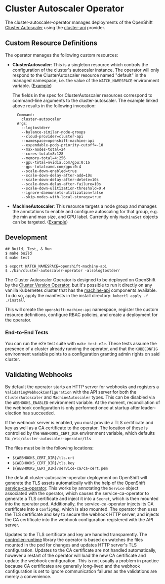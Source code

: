 # Cluster Autoscaler Operator

The cluster-autoscaler-operator manages deployments of the OpenShift
[Cluster Autoscaler][1] using the [cluster-api][2] provider.

[1]: https://github.com/openshift/kubernetes-autoscaler/tree/master/cluster-autoscaler
[2]: https://github.com/kubernetes-sigs/cluster-api


## Custom Resource Definitions

The operator manages the following custom resources:

- __ClusterAutoscaler__: This is a singleton resource which controls the
  configuration of the cluster's autoscaler instance.  The operator will
  only respond to the ClusterAutoscaler resource named "default" in the
  managed namespace, i.e. the value of the `WATCH_NAMESPACE` environment
  variable.  ([Example][ClusterAutoscaler])

  The fields in the spec for ClusterAutoscaler resources correspond to
  command-line arguments to the cluster-autoscaler.  The example
  linked above results in the following invocation:

  ```
    Command:
      cluster-autoscaler
    Args:
      --logtostderr
      --balance-similar-node-groups
      --cloud-provider=cluster-api
      --namespace=openshift-machine-api
      --expendable-pods-priority-cutoff=-10
      --max-nodes-total=24
      --cores-total=8:128
      --memory-total=4:256
      --gpu-total=nvidia.com/gpu:0:16
      --gpu-total=amd.com/gpu:0:4
      --scale-down-enabled=true
      --scale-down-delay-after-add=10s
      --scale-down-delay-after-delete=10s
      --scale-down-delay-after-failure=10s
      --scale-down-ulitization-threshold=0.4
      --ignore-daemonsets-utilization=false
      --skip-nodes-with-local-storage=true
  ```

- __MachineAutoscaler__: This resource targets a node group and manages
  the annotations to enable and configure autoscaling for that group,
  e.g. the min and max size, and GPU label.  Currently only `MachineSet` objects can be
  targeted.  ([Example][MachineAutoscaler])

[ClusterAutoscaler]: https://github.com/openshift/cluster-autoscaler-operator/blob/master/examples/clusterautoscaler.yaml
[MachineAutoscaler]: https://github.com/openshift/cluster-autoscaler-operator/blob/master/examples/machineautoscaler.yaml


## Development

```sh-session
## Build, Test, & Run
$ make build
$ make test

$ export WATCH_NAMESPACE=openshift-machine-api
$ ./bin/cluster-autoscaler-operator -alsologtostderr
```

The Cluster Autoscaler Operator is designed to be deployed on
OpenShift by the [Cluster Version Operator][CVO], but it's possible to
run it directly on any vanilla Kubernetes cluster that has the
[machine-api][machine-api] components available.  To do so, apply the
manifests in the install directory: `kubectl apply -f ./install`

This will create the `openshift-machine-api` namespace, register the
custom resource definitions, configure RBAC policies, and create a
deployment for the operator.

[CVO]: https://github.com/openshift/cluster-version-operator
[machine-api]: https://github.com/openshift/cluster-api
[cluster-api]: https://github.com/kubernetes-sigs/cluster-api


### End-to-End Tests

You can run the e2e test suite with `make test-e2e`.  These tests
assume the presence of a cluster already running the operator, and
that the `KUBECONFIG` environment variable points to a configuration
granting admin rights on said cluster.


## Validating Webhooks

By default the operator starts an HTTP server for webhooks and
registers a `ValidatingWebhookConfiguration` with the API server for
both the `ClusterAutoscaler` and `MachineAutoscaler` types.  This can
be disabled via the `WEBHOOKS_ENABLED` environment variable.  At the
moment, reconciliation of the webhook configuration is only performed
once at startup after leader-election has succeeded.

If the webhook server is enabled, you must provide a TLS certificate
and key as well as a CA certificate to the operator.  The location of
these is controlled by the `WEBHOOKS_CERT_DIR` environment variable,
which defaults to: `/etc/cluster-autoscaler-operator/tls`

The files must be in the following locations:

  - `${WEBHOOKS_CERT_DIR}/tls.crt`
  - `${WEBHOOKS_CERT_DIR}/tls.key`
  - `${WEBHOOKS_CERT_DIR}/service-ca/ca-cert.pem`

The default cluster-autoscaler-operator deployment on OpenShift will
generate the TLS assets automatically with the help of the OpenShift
[service-ca-operator][service-ca-operator].  This works by annotating
the `Service` object associated with the operator, which causes the
service-ca-operator to generate a TLS certificate and inject it into a
`Secret`, which is then mounted into the operator pod.  Additionally,
the service-ca-operator injects its CA certificate into a `ConfigMap`,
which is also mounted.  The operator then uses the TLS certificate and
key to secure the webhook HTTP server, and injects the CA certificate
into the webhook configuration registered with the API server.

Updates to the TLS certificate and key are handled transparently.  The
[controller-runtime][controller-runtime] library the operator is based
on watches the files mounted in the pod for changes and updates HTTP
server's TLS configuration.  Updates to the CA certificate are not
handled automatically, however a restart of the operator will load the
new CA certificate and update the webhook configuration.  This is not
usually a problem in practice because CA certificates are generally
long-lived and the webhook configuration is set to ignore
communication failures as the validations are merely a convenience.

[service-ca-operator]: https://github.com/openshift/service-ca-operator
[controller-runtime]: https://github.com/kubernetes-sigs/controller-runtime
